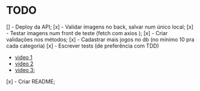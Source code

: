 # TODO

[] - Deploy da API;
[x] - Validar imagens no back, salvar num único local;
[x] - Testar imagens num front de teste (fetch com axios );
[x] - Criar validações nos métodos;
[x] - Cadastrar mais jogos no db (no mínimo 10 pra cada categoria)
[x] - Escrever tests (de preferência com TDD)

- [video 1](https://youtu.be/T6ChO8LQxRE?si=pcgS_-2LVPzkDfDb)
- [video 2](https://youtu.be/rBdPPHq7REw?si=gGFRBEVZtL_iMMTt)
- [video 3](https://youtu.be/inq1vTkMOF8?si=I8H1FJzbAdEaYSVF);

[x] - Criar README;
